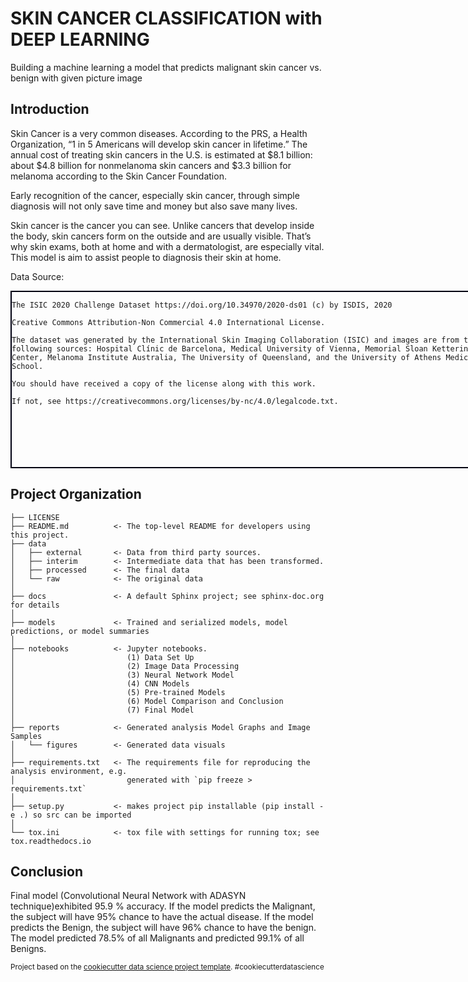 SKIN CANCER CLASSIFICATION with DEEP LEARNING
==============================

Building a machine learning a model that predicts malignant skin cancer vs. benign with given picture image

Introduction
------------
Skin Cancer is a very common diseases. According to the PRS, a Health Organization, “1 in 5 Americans will develop skin cancer in lifetime.” The annual cost of treating skin cancers in the U.S. is estimated at $8.1 billion: about $4.8 billion for nonmelanoma skin cancers and $3.3 billion for melanoma according to the Skin Cancer Foundation.

Early recognition of the cancer, especially skin cancer, through simple diagnosis will not only save time and money but also save many lives.

Skin cancer is the cancer you can see. Unlike cancers that develop inside the body, skin cancers form on the outside and are usually visible. That’s why skin exams, both at home and with a dermatologist, are especially vital. This model is aim to assist people to diagnosis their skin at home.

Data Source:

<div style="width:800px;height:280px;border:2px solid #001;"> 

    The ISIC 2020 Challenge Dataset https://doi.org/10.34970/2020-ds01 (c) by ISDIS, 2020
    
    Creative Commons Attribution-Non Commercial 4.0 International License.

    The dataset was generated by the International Skin Imaging Collaboration (ISIC) and images are from the following sources: Hospital Clínic de Barcelona, Medical University of Vienna, Memorial Sloan Kettering Cancer Center, Melanoma Institute Australia, The University of Queensland, and the University of Athens Medical School.

    You should have received a copy of the license along with this work.

    If not, see https://creativecommons.org/licenses/by-nc/4.0/legalcode.txt.
</div>


Project Organization
------------

    ├── LICENSE
    ├── README.md          <- The top-level README for developers using this project.
    ├── data
    │   ├── external       <- Data from third party sources.
    │   ├── interim        <- Intermediate data that has been transformed.
    │   ├── processed      <- The final data
    │   └── raw            <- The original data
    │
    ├── docs               <- A default Sphinx project; see sphinx-doc.org for details
    │
    ├── models             <- Trained and serialized models, model predictions, or model summaries
    │
    ├── notebooks          <- Jupyter notebooks. 
    │                         (1) Data Set Up
    │                         (2) Image Data Processing
    │                         (3) Neural Network Model
    │                         (4) CNN Models
    │                         (5) Pre-trained Models
    │                         (6) Model Comparison and Conclusion
    │                         (7) Final Model
    │
    ├── reports            <- Generated analysis Model Graphs and Image Samples
    │   └── figures        <- Generated data visuals
    │
    ├── requirements.txt   <- The requirements file for reproducing the analysis environment, e.g.
    │                         generated with `pip freeze > requirements.txt`
    │
    ├── setup.py           <- makes project pip installable (pip install -e .) so src can be imported
    │
    └── tox.ini            <- tox file with settings for running tox; see tox.readthedocs.io


Conclusion
--------
Final model (Convolutional Neural Network with ADASYN technique)exhibited 95.9 % accuracy.
If the model predicts the Malignant, the subject will have 95% chance to have the actual disease. If the model predicts the Benign, the subject will have 96% chance to have the benign.
The model predicted 78.5% of all Malignants and predicted 99.1% of all Benigns.

<p><small>Project based on the <a target="_blank" href="https://drivendata.github.io/cookiecutter-data-science/">cookiecutter data science project template</a>. #cookiecutterdatascience</small></p>
